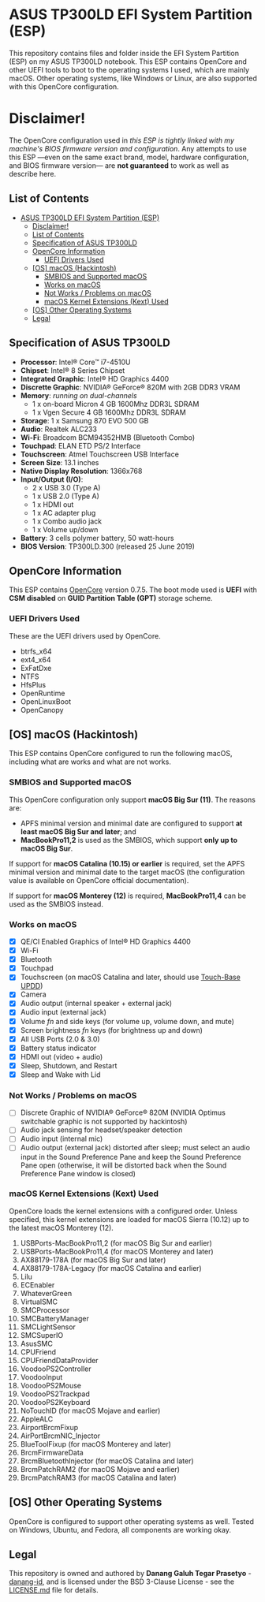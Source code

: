 # ASUS TP300LD EFI System Partition (ESP)

This repository contains files and folder inside the EFI System Partition (ESP) on my ASUS TP300LD notebook. 
This ESP contains OpenCore and other UEFI tools to boot to the operating systems I used, which are mainly macOS. 
Other operating systems, like Windows or Linux, are also supported with this OpenCore configuration.

# Disclaimer!
The OpenCore configuration used in *this ESP is tightly linked with my machine's BIOS firmware version and configuration*.
Any attempts to use this ESP &mdash;even on the same exact brand, model, hardware configuration, and BIOS firmware 
version&mdash; are **not guaranteed** to work as well as describe here.

## List of Contents
- [ASUS TP300LD EFI System Partition (ESP)](#asus-tp300ld-efi-system-partition-esp)
  - [Disclaimer!](#disclaimer)
  - [List of Contents](#list-of-contents)
  - [Specification of ASUS TP300LD](#specification-of-asus-tp300ld)
  - [OpenCore Information](#opencore-information)
    - [UEFI Drivers Used](#uefi-drivers-used)
  - [[OS] macOS (Hackintosh)](#os-macos-hackintosh)
    - [SMBIOS and Supported macOS](#smbios-and-supported-macos)
    - [Works on macOS](#works-on-macos)
    - [Not Works / Problems on macOS](#not-works--problems-on-macos)
    - [macOS Kernel Extensions (Kext) Used](#macos-kernel-extensions-kext-used)
  - [[OS] Other Operating Systems](#os-other-operating-systems)
  - [Legal](#legal)

## Specification of ASUS TP300LD
- **Processor**: Intel® Core™ i7-4510U
- **Chipset**: Intel® 8 Series Chipset
- **Integrated Graphic**: Intel® HD Graphics 4400 
- **Discrette Graphic**: NVIDIA® GeForce® 820M with 2GB DDR3 VRAM
- **Memory**: _running on dual-channels_
  - 1 x on-board Micron 4 GB 1600Mhz DDR3L SDRAM 
  - 1 x Vgen Secure 4 GB 1600Mhz DDR3L SDRAM
- **Storage**: 1 x Samsung 870 EVO 500 GB
- **Audio**: Realtek ALC233
- **Wi-Fi**: Broadcom BCM94352HMB (Bluetooth Combo)
- **Touchpad**: ELAN ETD PS/2 Interface
- **Touchscreen**: Atmel Touchscreen USB Interface
- **Screen Size**: 13.1 inches
- **Native Display Resolution**: 1366x768 
- **Input/Output (I/O)**: 
  - 2 x USB 3.0 (Type A)
  - 1 x USB 2.0 (Type A)
  - 1 x HDMI out
  - 1 x AC adapter plug
  - 1 x Combo audio jack
  - 1 x Volume up/down
- **Battery**: 3 cells polymer battery, 50 watt-hours
- **BIOS Version**: TP300LD.300 (released 25 June 2019)

## OpenCore Information
This ESP contains [OpenCore](https://github.com/acidanthera/OpenCorePkg) version 0.7.5. The boot mode used 
is **UEFI** with **CSM disabled** on **GUID Partition Table (GPT)** storage scheme.

### UEFI Drivers Used 
These are the UEFI drivers used by OpenCore.

- btrfs_x64
- ext4_x64
- ExFatDxe
- NTFS
- HfsPlus
- OpenRuntime
- OpenLinuxBoot
- OpenCanopy
 
## [OS] macOS (Hackintosh)
This ESP contains OpenCore configured to run the following macOS, including what are works and what are not works.

### SMBIOS and Supported macOS
This OpenCore configuration only support **macOS Big Sur (11)**. The reasons are:

- APFS minimal version and minimal date are configured to support **at least macOS Big Sur and later**; and
- **MacBookPro11,2** is used as the SMBIOS, which support **only up to macOS Big Sur**.

If support for **macOS Catalina (10.15) or earlier** is required, set the APFS minimal version and minimal date
to the target macOS (the configuration value is available on OpenCore official documentation).

If support for **macOS Monterey (12)** is required, **MacBookPro11,4** can be used as the SMBIOS instead.

### Works on macOS
- [x] QE/CI Enabled Graphics of Intel® HD Graphics 4400 
- [x] Wi-Fi
- [x] Bluetooth
- [x] Touchpad
- [x] Touchscreen (on macOS Catalina and later, should use [Touch-Base UPDD](https://touch-base.com/drivers))
- [x] Camera
- [x] Audio output (internal speaker + external jack)
- [x] Audio input (external jack)
- [x] Volume *fn* and side keys (for volume up, volume down, and mute)
- [x] Screen brightness *fn* keys (for brightness up and down)
- [x] All USB Ports (2.0 & 3.0)
- [x] Battery status indicator
- [x] HDMI out (video + audio)
- [x] Sleep, Shutdown, and Restart
- [x] Sleep and Wake with Lid

### Not Works / Problems on macOS
- [ ] Discrete Graphic of NVIDIA® GeForce® 820M (NVIDIA Optimus switchable graphic is not supported by hackintosh)
- [ ] Audio jack sensing for headset/speaker detection
- [ ] Audio input (internal mic)
- [ ] Audio output (external jack) distorted after sleep; must select an audio input in the Sound Preference Pane and 
keep the Sound Preference Pane open (otherwise, it will be distorted back when the Sound Preference Pane window is 
closed)

### macOS Kernel Extensions (Kext) Used
OpenCore loads the kernel extensions with a configured order. Unless specified, this kernel extensions are loaded for 
macOS Sierra (10.12) up to the latest macOS Monterey (12).

1. USBPorts-MacBookPro11,2 (for macOS Big Sur and earlier)
2. USBPorts-MacBookPro11,4 (for macOS Monterey and later)
3. AX88179-178A (for macOS Big Sur and later)
4. AX88179-178A-Legacy (for macOS Catalina and earlier)
5. Lilu
6. ECEnabler
7. WhateverGreen
8. VirtualSMC
9. SMCProcessor
10. SMCBatteryManager
11. SMCLightSensor
12. SMCSuperIO
13. AsusSMC
14. CPUFriend
15. CPUFriendDataProvider
16. VoodooPS2Controller
17. VoodooInput
18. VoodooPS2Mouse
19. VoodooPS2Trackpad
20. VoodooPS2Keyboard
21. NoTouchID (for macOS Mojave and earlier)
22. AppleALC
23. AirportBrcmFixup
24. AirPortBrcmNIC_Injector
25. BlueToolFixup (for macOS Monterey and later)
26. BrcmFirmwareData
27. BrcmBluetoothInjector (for macOS Catalina and later)
28. BrcmPatchRAM2 (for macOS Mojave and earlier)
29. BrcmPatchRAM3 (for macOS Catalina and later)

## [OS] Other Operating Systems
OpenCore is configured to support other operating systems as well. Tested on Windows, Ubuntu, and Fedora, all 
components are working okay.

## Legal
This repository is owned and authored by **Danang Galuh Tegar Prasetyo** - [danang-id](https://github.com/danang-id),
and is licensed under the BSD 3-Clause License - see the [LICENSE.md](LICENSE.md) file for details.
